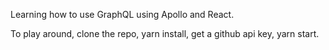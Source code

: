 Learning how to use GraphQL using Apollo and React.

To play around, clone the repo, yarn install, get a github api key, yarn start.